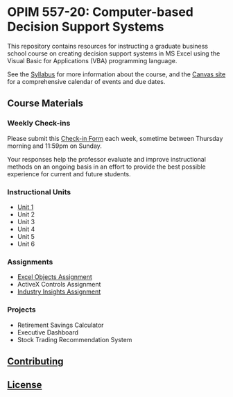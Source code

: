 # OPIM 557-20: Computer-based Decision Support Systems

This repository contains resources for instructing a graduate business school course on creating decision support systems in MS Excel using the Visual Basic for Applications (VBA) programming language.

See the [Syllabus](/syllabus-20180318.pdf) for more information about the course, and the [Canvas site](https://georgetown.instructure.com/) for a comprehensive calendar of events and due dates.

## Course Materials

### Weekly Check-ins

Please submit this [Check-in Form](https://goo.gl/forms/7zcXMV6TQCTVRcWw1) each week, sometime between Thursday morning and 11:59pm on Sunday.

Your responses help the professor evaluate and improve instructional methods on an ongoing basis in an effort to provide the best possible experience for current and future students.

### Instructional Units

  + [Unit 1](/units/unit-1/agenda.md)
  + Unit 2
  + Unit 3
  + Unit 4
  + Unit 5
  + Unit 6

### Assignments

  + [Excel Objects Assignment](/assignments/excel-objects/assignment.md)
  + ActiveX Controls Assignment
  + [Industry Insights Assignment](/assignments/industry-insights/assignment.md)

### Projects

  + Retirement Savings Calculator
  + Executive Dashboard
  + Stock Trading Recommendation System

## [Contributing](/CONTRIBUTING.md)

## [License](/LICENSE.md)
